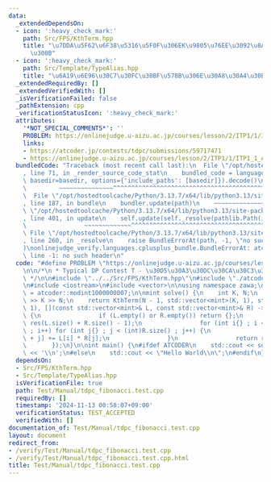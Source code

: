 ```yaml
---
data:
  _extendedDependsOn:
  - icon: ':heavy_check_mark:'
    path: Src/FPS/KthTerm.hpp
    title: "\u7DDA\u5F62\u6F38\u5316\u5F0F\u306EK\u9805\u76EE\u3092\u8A08\u7B97\u3059\
      \u308B"
  - icon: ':heavy_check_mark:'
    path: Src/Template/TypeAlias.hpp
    title: "\u6A19\u6E96\u30C7\u30FC\u30BF\u578B\u306E\u30A8\u30A4\u30EA\u30A2\u30B9"
  _extendedRequiredBy: []
  _extendedVerifiedWith: []
  _isVerificationFailed: false
  _pathExtension: cpp
  _verificationStatusIcon: ':heavy_check_mark:'
  attributes:
    '*NOT_SPECIAL_COMMENTS*': ''
    PROBLEM: https://onlinejudge.u-aizu.ac.jp/courses/lesson/2/ITP1/1/ITP1_1_A
    links:
    - https://atcoder.jp/contests/tdpc/submissions/59717471
    - https://onlinejudge.u-aizu.ac.jp/courses/lesson/2/ITP1/1/ITP1_1_A
  bundledCode: "Traceback (most recent call last):\n  File \"/opt/hostedtoolcache/Python/3.13.7/x64/lib/python3.13/site-packages/onlinejudge_verify/documentation/build.py\"\
    , line 71, in _render_source_code_stat\n    bundled_code = language.bundle(stat.path,\
    \ basedir=basedir, options={'include_paths': [basedir]}).decode()\n          \
    \         ~~~~~~~~~~~~~~~^^^^^^^^^^^^^^^^^^^^^^^^^^^^^^^^^^^^^^^^^^^^^^^^^^^^^^^^^^^^^^^^^^\n\
    \  File \"/opt/hostedtoolcache/Python/3.13.7/x64/lib/python3.13/site-packages/onlinejudge_verify/languages/cplusplus.py\"\
    , line 187, in bundle\n    bundler.update(path)\n    ~~~~~~~~~~~~~~^^^^^^\n  File\
    \ \"/opt/hostedtoolcache/Python/3.13.7/x64/lib/python3.13/site-packages/onlinejudge_verify/languages/cplusplus_bundle.py\"\
    , line 401, in update\n    self.update(self._resolve(pathlib.Path(included), included_from=path))\n\
    \                ~~~~~~~~~~~~~^^^^^^^^^^^^^^^^^^^^^^^^^^^^^^^^^^^^^^^^^^^^\n \
    \ File \"/opt/hostedtoolcache/Python/3.13.7/x64/lib/python3.13/site-packages/onlinejudge_verify/languages/cplusplus_bundle.py\"\
    , line 260, in _resolve\n    raise BundleErrorAt(path, -1, \"no such header\"\
    )\nonlinejudge_verify.languages.cplusplus_bundle.BundleErrorAt: atcoder/modint:\
    \ line -1: no such header\n"
  code: "#define PROBLEM \"https://onlinejudge.u-aizu.ac.jp/courses/lesson/2/ITP1/1/ITP1_1_A\"\
    \n\n/*\n * Typical DP Contest T - \u30D5\u30A3\u30DC\u30CA\u30C3\u30C1\n * https://atcoder.jp/contests/tdpc/submissions/59717471\n\
    \ */\n\n#include \"../../Src/FPS/KthTerm.hpp\"\n#include \"./atcoder/modint\"\n\
    \n#include <iostream>\n#include <vector>\n\nusing namespace zawa;\n\nusing mint\
    \ = atcoder::modint1000000007;\n\nmint solve() {\n    int K, N;\n    std::cin\
    \ >> K >> N;\n    return KthTerm(N - 1, std::vector<mint>(K, 1), std::vector<mint>(K,\
    \ 1), [](const std::vector<mint>& L, const std::vector<mint>& R) -> std::vector<mint>\
    \ {\n                if (L.empty() or R.empty()) return {};\n                std::vector<mint>\
    \ res(L.size() + R.size() - 1);\n                for (int i{} ; i < (int)L.size()\
    \ ; i++) for (int j{} ; j < (int)R.size() ; j++) {\n                    res[i\
    \ + j] += L[i] * R[j];\n                }\n                return res;\n     \
    \       });\n}\n\nint main() {\n#ifdef ATCODER\n    std::cout << solve().val()\
    \ << '\\n';\n#else\n    std::cout << \"Hello World\\n\";\n#endif\n}\n"
  dependsOn:
  - Src/FPS/KthTerm.hpp
  - Src/Template/TypeAlias.hpp
  isVerificationFile: true
  path: Test/Manual/tdpc_fibonacci.test.cpp
  requiredBy: []
  timestamp: '2024-11-13 00:58:07+09:00'
  verificationStatus: TEST_ACCEPTED
  verifiedWith: []
documentation_of: Test/Manual/tdpc_fibonacci.test.cpp
layout: document
redirect_from:
- /verify/Test/Manual/tdpc_fibonacci.test.cpp
- /verify/Test/Manual/tdpc_fibonacci.test.cpp.html
title: Test/Manual/tdpc_fibonacci.test.cpp
---
```

